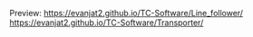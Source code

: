 Preview:
https://evanjat2.github.io/TC-Software/Line_follower/
https://evanjat2.github.io/TC-Software/Transporter/
